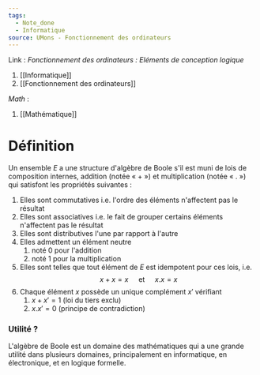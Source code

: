 ```yaml
---
tags:
  - Note_done
  - Informatique
source: UMons - Fonctionnement des ordinateurs
---
```


Link :
_Fonctionnement des ordinateurs : Eléments de conception logique_
1. [[Informatique]]
1. [[Fonctionnement des ordinateurs]]

_Math_ :
1. [[Mathématique]]

# Définition
Un ensemble $E$ a une structure d'algèbre de Boole s'il est muni de lois de composition internes, addition (notée « $+$ ») et multiplication (notée « $.$ ») qui satisfont les propriétés suivantes : 
1. Elles sont commutatives i.e. l'ordre des éléments n'affectent pas le résultat
2. Elles sont associatives i.e. le fait de grouper certains éléments n'affectent pas le résultat
3. Elles sont distributives l'une par rapport à l'autre  
4. Elles admettent un élément neutre 
	1. noté 0 pour l'addition 
	2. noté 1 pour la multiplication 
5. Elles sont telles que tout élément de $E$ est idempotent pour ces lois, i.e. $$x + x = x\quad\text{ et }\quad x . x = x$$ 
6. Chaque élément $x$ possède un unique complément $x'$ vérifiant 
	1. $x + x' = 1$ (loi du tiers exclu) 
	2. $x . x' = 0$ (principe de contradiction)

### Utilité ?
L'algèbre de Boole est un domaine des mathématiques qui a une grande utilité dans plusieurs domaines, principalement en informatique, en électronique, et en logique formelle.